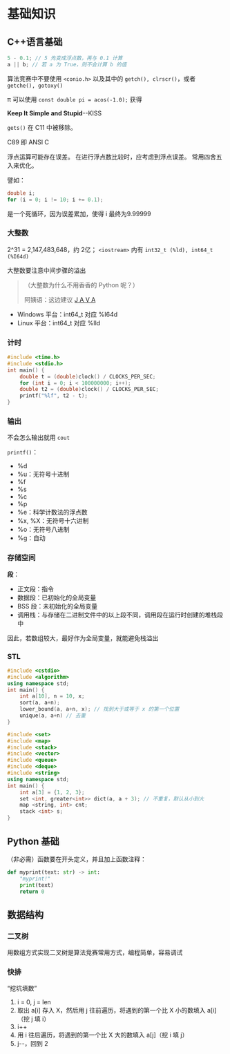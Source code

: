 # 基础知识

## C++语言基础

```Cpp
5 - 0.1; // 5 先变成浮点数，再与 0.1 计算
a || b; // 若 a 为 True，则不会计算 b 的值
```

算法竞赛中不要使用 `<conio.h>` 以及其中的 `getch(), clrscr()`，或者 `getche(), gotoxy()`

π 可以使用 `const double pi = acos(-1.0);` 获得

**Keep It Simple and Stupid**--KISS

`gets()` 在 C11 中被移除。

C89 即 ANSI C

浮点运算可能存在误差。
在进行浮点数比较时，应考虑到浮点误差。
常用四舍五入来优化。

譬如：
```Cpp
double i;
for (i = 0; i != 10; i += 0.1);
```
是一个死循环，因为误差累加，使得 i 最终为9.99999

### 大整数

2^31 = ‭2,147,483,648‬，约 2亿；
`<iostream>` 内有 `int32_t (%ld), int64_t (%I64d)`

大整数要注意中间步骤的溢出

> （大整数为什么不用香香的 Python 呢？）
> 
> 阿姨语：这边建议 [J A V A](https://doowzs.com/code/bzoj-1002/)

- Windows 平台：int64_t 对应 %I64d
- Linux 平台：int64_t 对应 %lld

### 计时

```Cpp
#include <time.h>
#include <stdio.h>
int main() {
    double t = (double)clock() / CLOCKS_PER_SEC;
	for (int i = 0; i < 100000000; i++);
	double t2 = (double)clock() / CLOCKS_PER_SEC;
    printf("%lf", t2 - t);
}
```

### 输出

不会怎么输出就用 `cout`

`printf()`：
- %d
- %u：无符号十进制
- %f
- %s
- %c
- %p
- %e：科学计数法的浮点数
- %x, %X：无符号十六进制
- %o：无符号八进制
- %g：自动

### 存储空间

**段**：
- 正文段：指令
- 数据段：已初始化的全局变量
- BSS 段：未初始化的全局变量
- 调用栈：与存储在二进制文件中的以上段不同，调用段在运行时创建的堆栈段中

因此，若数组较大，最好作为全局变量，就能避免栈溢出

### STL

```Cpp
#include <cstdio>
#include <algorithm>
using namespace std;
int main() {
    int a[10], n = 10, x;
    sort(a, a+n);
    lower_bound(a, a+n, x); // 找到大于或等于 x 的第一个位置
    unique(a, a+n) // 去重
}
```

```Cpp
#include <set>
#include <map>
#include <stack>
#include <vector>
#include <queue>
#include <deque>
#include <string>
using namespace std;
int main() {
    int a[3] = {1, 2, 3};
    set <int, greater<int>> dict(a, a + 3); // 不重复，默认从小到大
    map <string, int> cnt;
    stack <int> s;
}
```

## Python 基础

（非必需）函数要在开头定义，并且加上函数注释：
```Python
def myprint(text: str) -> int:
    "myprint!"
    print(text)
    return 0
```

## 数据结构

### 二叉树

用数组方式实现二叉树是算法竞赛常用方式，编程简单，容易调试

### 快排

“挖坑填数”

1. i = 0, j = len
2. 取出 a[i] 存入 X，然后用 j 往前遍历，将遇到的第一个比 X 小的数填入 a[i]（挖 j 填 i）
3. i++
4. 用 i 往后遍历，将遇到的第一个比 X 大的数填入 a[j]（挖 i 填 j）
5. j--，回到 2
